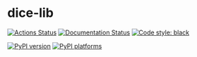 # dice-lib

[![Actions Status][actions-badge]][actions-link]
[![Documentation Status][rtd-badge]][rtd-link]
[![Code style: black][black-badge]][black-link]

[![PyPI version][pypi-version]][pypi-link]
[![PyPI platforms][pypi-platforms]][pypi-link]


[actions-badge]:            https://github.com/uobdic/dice-lib/workflows/CI/badge.svg
[actions-link]:             https://github.com/uobdic/dice-lib/actions
[black-badge]:              https://img.shields.io/badge/code%20style-black-000000.svg
[black-link]:               https://github.com/psf/black
[pypi-link]:                https://pypi.org/project/dice-lib/
[pypi-platforms]:           https://img.shields.io/pypi/pyversions/dice-lib
[pypi-version]:             https://badge.fury.io/py/dice-lib.svg
[rtd-badge]:                https://readthedocs.org/projects/dice-lib/badge/?version=latest
[rtd-link]:                 https://dice-lib.readthedocs.io/en/latest/?badge=latest
